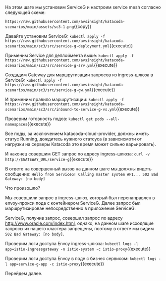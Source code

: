На этом шаге мы установим ServiceG и настроим service mesh согласно следующей схеме:

`https://raw.githubusercontent.com/avsinsight/katacoda-scenarios/main/assets/sc3-1.png`{{copy}}

Давайте установим ServiceG:
`kubectl apply -f https://raw.githubusercontent.com/avsinsight/katacoda-scenarios/main/sc3/src/service-g-deployment.yml`{{execute}}

Применим Service для деплоймента выше:
`kubectl apply -f https://raw.githubusercontent.com/avsinsight/katacoda-scenarios/main/sc3/src/service-g-srv.yml`{{execute}}

Создадим Gateway для маршрутизации запросов из ingress-шлюза в ServiceG:
`kubectl apply -f https://raw.githubusercontent.com/avsinsight/katacoda-scenarios/main/sc3/src/service-g-gw.yml`{{execute}}

И применим правило маршрутизации:
`kubectl apply -f https://raw.githubusercontent.com/avsinsight/katacoda-scenarios/main/sc3/src/inbound-to-service-g-vs.yml`{{execute}}

Проверим готовность подов:
`kubectl get pods --all-namespaces`{{execute}}

Все поды, за исключением katacoda-cloud-provider, должны иметь статус Running, дождитесь нужного статсуса (в зависисмоти от нагрузки на серверы Katacoda это время может сильно варьировать).

И наконец совершим GET запрос по адресу ingress-шлюза:
`curl -v http://$GATEWAY_URL/service-g`{{execute}}


В ответе на совершенный вызов на данном шаге мы должны видеть сообщение:
`Hello from ServiceG! Calling master system API... 502 Bad Gateway: [no body]`

Что произошло?

Мы совершили запрос в ingress-шлюз, который был перенаправлен в envoy-прокси пода с контейнером ServiceG. Далее запрос был маршрутизирован непосредственно в приложение ServiceG.

ServiceG, получив запрос, совершил запрос по адресу http://www.oracle.com/index.html, однако, на данном шаге исходящие запросы из нашего кластера запрещены, поэтому в ответе мы видим `502 Bad Gateway: [no body]`.

Проверим логи доступа Envoy ingress-шлюза:
`kubectl logs -l app=istio-ingressgateway -n istio-system -c istio-proxy`{{execute}}

Проверим логи доступа Envoy в поде с бизнес сервисом:
`kubectl logs -l app=service-g-app -c istio-proxy`{{execute}}

Перейдем далее.